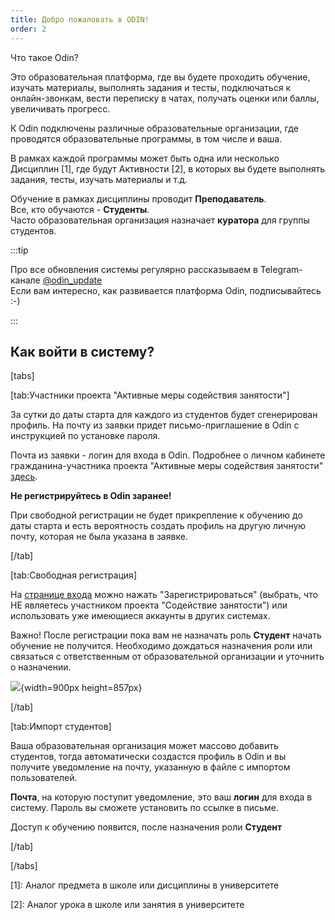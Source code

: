 ```yaml
---
title: Добро пожаловать в ODIN!
order: 2
---
```


Что такое Odin?

Это образовательная платформа, где вы будете проходить обучение, изучать материалы, выполнять задания и тесты, подключаться к онлайн-звонкам, вести переписку в чатах, получать оценки или баллы, увеличивать прогресс.

К Odin подключены различные образовательные организации, где проводятся образовательные программы, в том числе и ваша.

В рамках каждой программы может быть одна или несколько Дисциплин \[1\], где будут Активности \[2\], в которых вы будете выполнять задания, тесты, изучать материалы и т.д.

Обучение  в рамках дисциплины проводит **Преподаватель**.\
Все, кто обучаются  -  **Студенты**. \
Часто образовательная организация назначает **куратора** для группы студентов.

:::tip 

Про все обновления системы регулярно рассказываем в Telegram-канале [@odin_update ](https://t.me/+JoF696WdDTxlNjhi)\
Если вам интересно, как развивается платформа Odin, подписывайтесь :-)

:::

## Как войти в систему?

[tabs]

[tab:Участники проекта \"Активные меры содействия занятости\"]

За сутки до даты старта для каждого из студентов будет сгенерирован профиль. На почту из заявки придет письмо-приглашение в Odin с инструкцией по установке пароля.

Почта из заявки - логин для входа в Odin. Подробнее о личном кабинете гражданина-участника проекта "Активные меры содействия занятости" [здесь](https://gramax.smile-tech.study/Flow_TSU_GR_help).

**Не регистрируйтесь в Odin заранее!**

При свободной регистрации не будет прикрепление к обучению до даты старта и есть вероятность создать профиль на другую личную почту, которая не была указана в заявке.

[/tab]

[tab:Свободная регистрация]

На [странице входа](https://odin.study/ru/Account/Login/) можно нажать "Зарегистрироваться" (выбрать, что НЕ являетесь участником проекта "Содействие занятости") или использовать уже имеющиеся аккаунты в других системах.

Важно! После регистрации пока вам не назначать роль **Студент** начать обучение не получится. Необходимо дождаться назначения роли или связаться с ответственным от образовательной организации и уточнить о назначении.

![](./README-2.jpeg){width=900px height=857px}

[/tab]

[tab:Импорт студентов]

Ваша образовательная организация может массово добавить студентов, тогда автоматически создастся профиль в Odin и вы получите уведомление на почту, указанную в файле с импортом пользователей.

**Почта**, на которую поступит уведомление, это ваш **логин** для входа в систему. Пароль вы сможете установить по ссылке в письме.

Доступ к обучению появится, после назначения роли **Студент**

[/tab]

[/tabs]

\[1\]: Аналог предмета в школе или дисциплины в университете

\[2\]: Аналог урока в школе или занятия в университете